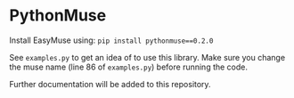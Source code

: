 # PythonMuse

Install EasyMuse using:
  `pip install pythonmuse==0.2.0`
  
See `examples.py` to get an idea of to use this library. Make sure you change the muse name (line 86 of `examples.py`) before running the code.

Further documentation will be added to this repository.
